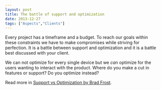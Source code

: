 ```yaml
---
layout: post
title: The battle of support and optimization
date: 2013-12-27
tags: ["Aspects","Clients"]
---
```


Every project has a timeframe and a budget. To reach our goals within these constraints we have to make compromises while striving for perfection. It is a battle between support and optimization and it is a battle best discussed with your client.

We can not optimize for every single device but we _can_ optimize for the users wanting to interact with the product. Where do you make a cut in features or support? Do you optimize instead?

Read more in [Support vs Optimization by Brad Frost](http://bradfrostweb.com/blog/mobile/support-vs-optimization/).
